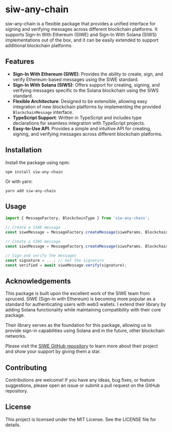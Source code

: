 # siw-any-chain

siw-any-chain is a flexible package that provides a unified interface for signing and verifying messages across different blockchain platforms. It supports Sign-In With Ethereum (SIWE) and Sign-In With Solana (SIWS) implementations out of the box, and it can be easily extended to support additional blockchain platforms.

## Features

- **Sign-In With Ethereum (SIWE)**: Provides the ability to create, sign, and verify Ethereum-based messages using the SIWE standard.
- **Sign-In With Solana (SIWS)**: Offers support for creating, signing, and verifying messages specific to the Solana blockchain using the SIWS standard.
- **Flexible Architecture**: Designed to be extensible, allowing easy integration of new blockchain platforms by implementing the provided `BlockchainMessage` interface.
- **TypeScript Support**: Written in TypeScript and includes type declarations for seamless integration with TypeScript projects.
- **Easy-to-Use API**: Provides a simple and intuitive API for creating, signing, and verifying messages across different blockchain platforms.

## Installation

Install the package using npm:

`npm install siw-any-chain`

Or with yarn:

`yarn add siw-any-chain`


## Usage

```typescript
import { MessageFactory, BlockchainType } from 'siw-any-chain';

// Create a SIWE message
const siweMessage = MessageFactory.createMessage(siweParams, BlockchainType.EVM);

// Create a SIWS message
const siwsMessage = MessageFactory.createMessage(siwsParams, BlockchainType.SOL);

// Sign and verify the messages
const signature = ...; // Get the signature
const verified = await siweMessage.verify(signature);
```

## Acknowledgements

This package is built upon the excellent work of the SIWE team from spruceid. SIWE (Sign-In with Ethereum) is becoming more popular as a standard for authenticating users with web3 wallets. I extend their library by adding Solana functionality while maintaining compatibility with their core package.

Their library serves as the foundation for this package, allowing us to provide sign-in capabilities using Solana and in the future, other blockchain networks.

Please visit the [SIWE GitHub repository](https://github.com/spruceid/siwe) to learn more about their project and show your support by giving them a star.

## Contributing
Contributions are welcome! If you have any ideas, bug fixes, or feature suggestions, please open an issue or submit a pull request on the GitHub repository.

## License
This project is licensed under the MIT License. See the LICENSE file for details.
